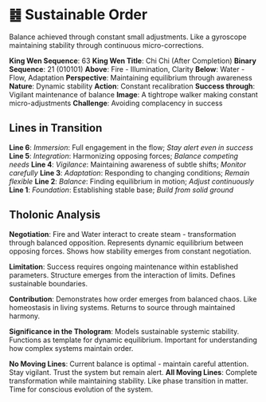 # ䷾ Sustainable Order

Balance achieved through constant small adjustments. Like a gyroscope maintaining stability through continuous micro-corrections.

**King Wen Sequence**: 63
**King Wen Title**: Chi Chi (After Completion)
**Binary Sequence**: 21 (010101)
**Above**: Fire - Illumination, Clarity
**Below**: Water - Flow, Adaptation
**Perspective**: Maintaining equilibrium through awareness
**Nature**: Dynamic stability
**Action**: Constant recalibration
**Success through**: Vigilant maintenance of balance
**Image**: A tightrope walker making constant micro-adjustments
**Challenge**: Avoiding complacency in success

## Lines in Transition
**Line 6**: *Immersion*: Full engagement in the flow; *Stay alert even in success*
**Line 5**: *Integration*: Harmonizing opposing forces; *Balance competing needs*
**Line 4**: *Vigilance*: Maintaining awareness of subtle shifts; *Monitor carefully*
**Line 3**: *Adaptation*: Responding to changing conditions; *Remain flexible*
**Line 2**: *Balance*: Finding equilibrium in motion; *Adjust continuously*
**Line 1**: *Foundation*: Establishing stable base; *Build from solid ground*

## Tholonic Analysis
**Negotiation**: Fire and Water interact to create steam - transformation through balanced opposition. Represents dynamic equilibrium between opposing forces. Shows how stability emerges from constant negotiation.

**Limitation**: Success requires ongoing maintenance within established parameters. Structure emerges from the interaction of limits. Defines sustainable boundaries.

**Contribution**: Demonstrates how order emerges from balanced chaos. Like homeostasis in living systems. Returns to source through maintained harmony.

**Significance in the Thologram**: Models sustainable systemic stability. Functions as template for dynamic equilibrium. Important for understanding how complex systems maintain order.

**No Moving Lines**: Current balance is optimal - maintain careful attention. Stay vigilant. Trust the system but remain alert.
**All Moving Lines**: Complete transformation while maintaining stability. Like phase transition in matter. Time for conscious evolution of the system.